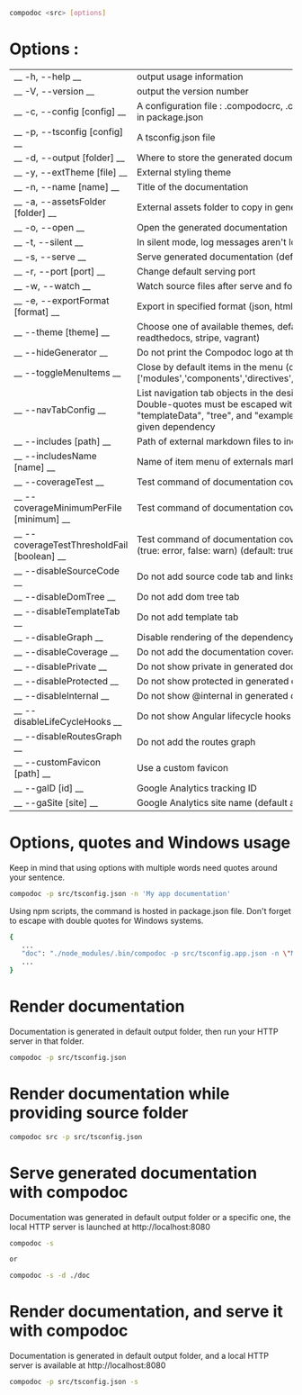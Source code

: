 ```bash
compodoc <src> [options]
```

# Options :
|            |           |
|------------|-----------|
| __ -h, --help __ | output usage information |
| __ -V, --version __ | output the version number |
| __ -c, --config [config] __ | A configuration file : .compodocrc, .compodocrc.json, .compodocrc.yaml or compodoc property in package.json |
| __ -p, --tsconfig [config] __ | A tsconfig.json file |
| __ -d, --output [folder] __ | Where to store the generated documentation |
| __ -y, --extTheme [file] __ | External styling theme |
| __ -n, --name [name] __ | Title of the documentation |
| __ -a, --assetsFolder [folder] __ | External assets folder to copy in generated documentation folder |
| __ -o, --open __ | Open the generated documentation |
| __ -t, --silent __ | In silent mode, log messages aren't logged in the console |
| __ -s, --serve __ | Serve generated documentation (default http://localhost:8080/) |
| __ -r, --port [port] __ | Change default serving port |
| __ -w, --watch __ | Watch source files after serve and force documentation rebuild |
| __ -e, --exportFormat [format] __ | Export in specified format (json, html (default)) |
| __ --theme [theme] __ | Choose one of available themes, default is 'gitbook' (laravel, original, material, postmark, readthedocs, stripe, vagrant) |
| __ --hideGenerator __ | Do not print the Compodoc logo at the bottom of the page |
| __ --toggleMenuItems <items> __ | Close by default items in the menu (default ['all']) values : ['all'] or one of these ['modules','components','directives','classes','injectables','interfaces','pipes','additionalPages']) |
| __ --navTabConfig <tab configs> __ | List navigation tab objects in the desired order with two string properties ("id" and "label"). Double-quotes must be escaped with '\\'. Available tab IDs are "info", "readme", "source", "templateData", "tree", and "example". Note: Certain tabs will only be shown if applicable to a given dependency |
| __ --includes [path] __ | Path of external markdown files to include
| __ --includesName [name] __ | Name of item menu of externals markdown files (default "Additional documentation")
| __ --coverageTest __ | Test command of documentation coverage with a threshold (default 70)
| __ --coverageMinimumPerFile [minimum] __ | Test command of documentation coverage per file with a minimum (default 0)
| __ --coverageTestThresholdFail [boolean] __ | Test command of documentation coverage (global or per file) will fail with error or just warn user (true: error, false: warn) (default: true)
| __ --disableSourceCode __ | Do not add source code tab and links to source code
| __ --disableDomTree __ | Do not add dom tree tab
| __ --disableTemplateTab __ | Do not add template tab
| __ --disableGraph __ | Disable rendering of the dependency graph
| __ --disableCoverage __ | Do not add the documentation coverage report
| __ --disablePrivate __ | Do not show private in generated documentation
| __ --disableProtected __ | Do not show protected in generated documentation
| __ --disableInternal __ | Do not show @internal in generated documentation
| __ --disableLifeCycleHooks __ | Do not show Angular lifecycle hooks in generated documentation
| __ --disableRoutesGraph __ | Do not add the routes graph
| __ --customFavicon [path] __ | Use a custom favicon
| __ --gaID [id] __ | Google Analytics tracking ID
| __ --gaSite [site] __ | Google Analytics site name (default auto (default: auto)

# Options, quotes and Windows usage

Keep in mind that using options with multiple words need quotes around your sentence.

```bash
compodoc -p src/tsconfig.json -n 'My app documentation'
```

Using npm scripts, the command is hosted in package.json file. Don't forget to escape with double quotes for Windows systems.

```bash
{
   ...
   "doc": "./node_modules/.bin/compodoc -p src/tsconfig.app.json -n \"My app documentation\""
   ...
}
```

# Render documentation

Documentation is generated in default output folder, then run your HTTP server in that folder.

```bash
compodoc -p src/tsconfig.json
```

# Render documentation while providing source folder

```bash
compodoc src -p src/tsconfig.json
```

# Serve generated documentation with compodoc

Documentation was generated in default output folder or a specific one, the local HTTP server is launched at http://localhost:8080

```bash
compodoc -s

or

compodoc -s -d ./doc
```

# Render documentation, and serve it with compodoc

Documentation is generated in default output folder, and a local HTTP server is available at http://localhost:8080

```bash
compodoc -p src/tsconfig.json -s
```
